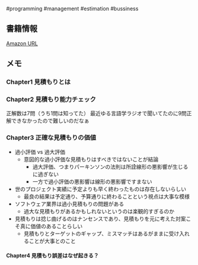 #programming #management #estimation #bussiness 

## 書籍情報

[Amazon URL](https://www.amazon.co.jp/%E3%82%BD%E3%83%95%E3%83%88%E3%82%A6%E3%82%A7%E3%82%A2%E8%A6%8B%E7%A9%8D%E3%82%8A-%E4%BA%BA%E6%9C%88%E3%81%AE%E6%9A%97%E9%BB%99%E7%9F%A5%E3%82%92%E8%A7%A3%E3%81%8D%E6%98%8E%E3%81%8B%E3%81%99-%E3%82%B9%E3%83%86%E3%82%A3%E3%83%BC%E3%83%96-%E3%83%9E%E3%82%B3%E3%83%8D%E3%83%AB-ebook/dp/B00KR96M6K)

## メモ

### Chapter1 見積もりとは



###  Chapter2 見積もり能力チェック

正解数は7問（うち1問は知ってた）
最近ゆる言語学ラジオで聞いてたのに9問正解できなかったので難しいのだなぁ

### Chapter3 正確な見積もりの価値

- 過小評価 vs 過大評価
	- 意図的な過小評価な見積もりはすべきではないことが結論
		- 過大評価、つまりパーキンソンの法則は所詮線形の悪影響が生じるに過ぎない
		- 一方で過小評価の悪影響は線形の悪影響ですまない
- 世のプロジェクト実績に予定よりも早く終わったものは存在しないらしい
	- 最良の結果は予定通り、予算通りに終わることという視点は大事な模様
- ソフトウェア業界は過小見積もりの問題がある
	- 過大な見積もりがあるかもしれないというのは楽観的すぎるのか
- 見積もりは捻じ曲げるのはナンセンスであり、見積もりを元に考えた対案こそ真に価値のあることらしい
	- 見積もりとターゲットのギャップ、ミスマッチはあるがままに受け入れることが大事とのこと

#### Chapter4 見積もり誤差はなぜ起きる？


